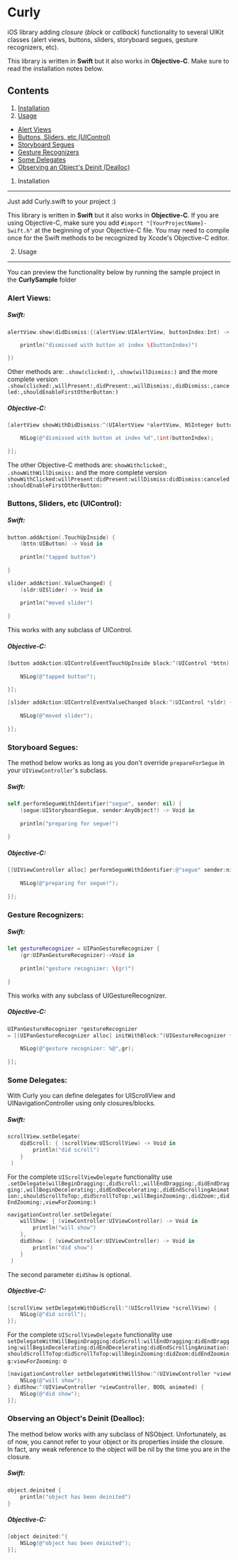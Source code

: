 Curly
=====

iOS library adding *closure* (*block* or *callback*) functionality to several UIKit classes (alert views, buttons, sliders, storyboard segues, gesture recognizers, etc).

This library is written in **Swift** but it also works in **Objective-C**. Make sure to read the installation notes below.

Contents
--------

1. [Installation](#1-installation)
2. [Usage](#2-usage)
  * [Alert Views](#alert-views)
  * [Buttons, Sliders, etc (UIControl)](#buttons-sliders-etc-uicontrol)
  * [Storyboard Segues](#storyboard-segues)
  * [Gesture Recognizers](#gesture-recognizers)
  * [Some Delegates](#some-delegates)
  * [Observing an Object's Deinit (Dealloc)](#observing-an-objects-deinit-dealloc)

1. Installation
------------

Just add Curly.swift to your project :)

This library is written in **Swift** but it also works in **Objective-C**. If you are using Objective-C, make sure you add `#import "[YourProjectName]-Swift.h"` at the beginning of your Objective-C file. You may need to compile once for the Swift methods to be recognized by Xcode's Objective-C editor.

2. Usage
-----

You can preview the functionality below by running the sample project in the **CurlySample** folder

### Alert Views: ###

##### Swift: #####

```swift
alertView.show(didDismiss:{(alertView:UIAlertView, buttonIndex:Int) -> Void in

    println("dismissed with button at index \(buttonIndex)")
            
})
```
Other methods are: `.show(clicked:)`, `.show(willDismiss:)` and the more complete version `.show(clicked:,willPresent:,didPresent:,willDismiss:,didDismiss:,canceled:,shouldEnableFirstOtherButton:)`

##### Objective-C: #####

```objective-c
[alertView showWithDidDismiss:^(UIAlertView *alertView, NSInteger buttonIndex) {

    NSLog(@"dismissed with button at index %d",(int)buttonIndex);
    
}];
```

The other Objective-C methods are: `showWithclicked:`, `.showWithWillDismiss:` and the more complete version `showWithClicked:willPresent:didPresent:willDismiss:didDismiss:canceled:shouldEnableFirstOtherButton:`

### Buttons, Sliders, etc (UIControl): ###

##### Swift: #####

```swift
button.addAction(.TouchUpInside) {
    (bttn:UIButton) -> Void in
    
    println("tapped button")
            
}
```

```swift
slider.addAction(.ValueChanged) {
    (sldr:UISlider) -> Void in
    
    println("moved slider")
            
}
```

This works with any subclass of UIControl.

##### Objective-C: #####

```objective-c
[button addAction:UIControlEventTouchUpInside block:^(UIControl *bttn) {
                
    NSLog(@"tapped button");
                
}];
```

```objective-c
[slider addAction:UIControlEventValueChanged block:^(UIControl *sldr) {
                
    NSLog(@"moved slider");
                
}];
```

### Storyboard Segues: ###

The method below works as long as you don't override `prepareForSegue` in your `UIViewController`'s subclass.

##### Swift: #####

```swift
self.performSegueWithIdentifier("segue", sender: nil) {
    (segue:UIStoryboardSegue, sender:AnyObject?) -> Void in
            
    println("preparing for segue!")
            
}
```

##### Objective-C: #####

```objective-c
[[UIViewController alloc] performSegueWithIdentifier:@"segue" sender:nil preparation:^(UIStoryboardSegue *segue, id sender) {
                
    NSLog(@"preparing for segue!");
                
}];
```

### Gesture Recognizers: ###

##### Swift: #####

```swift
let gestureRecognizer = UIPanGestureRecognizer {
    (gr:UIPanGestureRecognizer)->Void in
                
    println("gesture recognizer: \(gr)")
    
}
```
This works with any subclass of UIGestureRecognizer.

##### Objective-C: #####

```objective-c
UIPanGestureRecognizer *gestureRecognizer
= [[UIPanGestureRecognizer alloc] initWithBlock:^(UIGestureRecognizer *gr) {
                
    NSLog(@"gesture recognizer: %@",gr);
                
}];
```

### Some Delegates: ###

With Curly you can define delegates for UIScrollView and UINavigationController using only closures/blocks.

##### Swift: #####

```swift
scrollView.setDelegate(
    didScroll: { (scrollView:UIScrollView) -> Void in
        println("did scroll")
    }
 )
```

For the complete `UIScrollViewDelegate` functionality use `.setDelegate(willBeginDragging:,didScroll:,willEndDragging:,didEndDragging:,willBeginDecelerating:,didEndDecelerating:,didEndScrollingAnimation:,shouldScrollToTop:,didScrollToTop:,willBeginZooming:,didZoom:,didEndZooming:,viewForZooming:)`

```swift
navigationController.setDelegate(
    willShow: { (viewController:UIViewController) -> Void in
        println("will show")
    },
    didShow: { (viewController:UIViewController) -> Void in
        println("did show")
    }
 )
```

The second parameter `didShow` is optional.

##### Objective-C: #####

```objective-c
[scrollView setDelegateWithDidScroll:^(UIScrollView *scrollView) {
    NSLog(@"did scroll");
}];
```

For the complete `UIScrollViewDelegate` functionality use `setDelegateWithWillBeginDragging:didScroll:willEndDragging:didEndDragging:willBeginDecelerating:didEndDecelerating:didEndScrollingAnimation:shouldScrollToTop:didScrollToTop:willBeginZooming:didZoom:didEndZooming:viewForZooming:`
o
```objective-c
[navigationController setDelegateWithWillShow:^(UIViewController *viewController, BOOL animated) {
    NSLog(@"will show");
} didShow:^(UIViewController *viewController, BOOL animated) {
    NSLog(@"did show");
}];
```

### Observing an Object's Deinit (Dealloc): ###

The method below works with any subclass of NSObject. Unfortunately, as of now, you cannot refer to your object or its properties inside the closure. In fact, any weak reference to the object will be nil by the time you are in the closure.

##### Swift: #####

```swift
object.deinited {
    println("object has been deinited")
}
```

##### Objective-C: #####

```objective-c
[object deinited:^{
    NSLog(@"object has been deinited");   
}];
```
